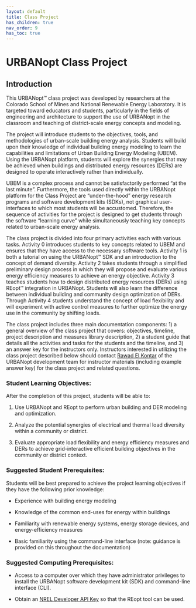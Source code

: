 ```yaml
---
layout: default
title: Class Project
has_children: true
nav_order: 9
has_toc: true
---
```


# URBANopt Class Project

## Introduction

This URBANopt™ class project was developed by researchers at the Colorado School of Mines and National Renewable Energy Laboratory. It is targeted toward educators and students, particularly in the fields of engineering and architecture to support the use of URBANopt in the classroom and teaching of district-scale energy concepts and modeling.

The project will introduce students to the objectives, tools, and methodologies of urban-scale building energy analysis. Students will build upon their knowledge of individual building energy modeling to learn the capabilities and limitations of Urban Building Energy Modeling (UBEM). Using the URBANopt platform, students will explore the synergies that may be achieved when buildings and distributed energy resources (DERs) are designed to operate interactively rather than individually.

UBEM is a complex process and cannot be satisfactorily performed “at the last minute”. Furthermore, the tools used directly within the URBANopt platform for the Class Project are “under-the-hood” energy research programs and software development kits (SDKs), not graphical user-interfaces to which most students will be accustomed. Therefore, the sequence of activities for the project is designed to get students through the software “learning curve” while simultaneously teaching key concepts related to urban-scale energy analysis.

The class project is divided into four primary activities each with various tasks. Activity 0 introduces students to key concepts related to UBEM and ensures that they have access to the necessary software tools. Activity 1 is both a tutorial on using the URBANopt™ SDK and an introduction to the concept of demand diversity. Activity 2 takes students through a simplified preliminary design process in which they will propose and evaluate various energy efficiency measures to achieve an energy objective. Activity 3 teaches students how to design distributed energy resources (DERs) using REopt™ integration in URBANopt. Students will also learn the difference between individual building and community design optimization of DERs. Through Activity 4 students understand the concept of load flexibility and will experiment with active control measures to further optimize the energy use in the community by shifting loads.

The class project includes three main documentation components: 1) a general overview of the class project that covers: objectives, timeline, project description and measures library description, 2) a student guide that details all the activities and tasks for the students and the timeline, and 3) an answer key for the instructors only. Instructors interested in utilizing the class project described below should contact [Rawad El Kontar](mailto:rawad.elkontar@nrel.gov) of the URBANopt development team for instructor materials (including example answer key) for the class project and related questions.

### Student Learning Objectives:

After the completion of this project, students will be able to:

1. Use URBANopt and REopt to perform urban building and DER modeling and optimization.

2. Analyze the potential synergies of electrical and thermal load diversity within a community or district.

3. Evaluate appropriate load flexibility and energy efficiency measures and DERs to achieve grid-interactive efficient building objectives in the community or district context.

### Suggested Student Prerequisites:

Students will be best prepared to achieve the project learning objectives if they have the following prior knowledge:

- Experience with building energy modeling

- Knowledge of the common end-uses for energy within buildings

- Familiarity with renewable energy systems, energy storage devices, and energy-efficiency measures

- Basic familiarity using the command-line interface (note: guidance is provided on this throughout the documentation)

### Suggested Computing Prerequisites:

- Access to a computer over which they have administrator privileges to install the URBANopt software development kit (SDK) and command-line interface (CLI). 

- Obtain an [NREL Developer API Key](https://developer.nrel.gov/) so that the REopt tool can be used.